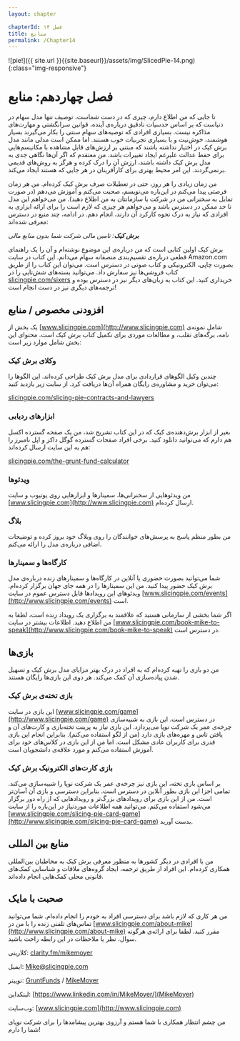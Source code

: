 ```yaml
---
layout: chapter

chapterId: فصل ۱۴
title: منابع
permalink: /Chapter14
---
```


![pie!]({{ site.url }}{{site.baseurl}}/assets/img/SlicedPie-14.png){:class="img-responsive"}

# فصل چهاردهم: منابع

تا جایی که من اطلاع دارم، چیزی که در دست شماست، توصیف تنها مدل سهام در دنیاست که بر اساس حدسیات نادقیق درباره‌ی آینده، قوانین سرانگشتی و مهارت‌های مذاکره نیست. بسیاری افرادی که توصیه‌های سهام سنتی را بکار می‌گیرند بسیار هوشمند، خوش‌نیت و با بسیاری تجربیات خوب هستند. اما ممکن است مدلی مانند مدل برش کیک در اختیار نداشته باشند که مبتنی بر ارزش‌های قابل مشاهده با مکانیسم‌هایی برای حفظ عدالت علیرغم ایجاد تغییرات باشد. من معتقدم که اگر آن‌ها نگاهی جدی به مدل برش کیک داشته باشند، ارزش آن را درک کرده و هرگز به روش‌های قدیمی برنمی‌گردند. این امر محیط بهتری برای کارآفرینان در هر جایی که هستند ایجاد می‌کند.

من زمان زیادی را هر روز، حتی در تعطیلات صرف برش کیک کرده‌ام. من هر زمان فرصتی پیدا می‌کنم در این‌باره می‌نویسم، صحبت می‌کنم و آموزش می‌دهم (در صورت تمایل به سخنرانی من در شرکت یا سازمانتان به من اطلاع دهید). من می‌خواهم این مدل تا حد ممکن در دسترس باشد و می‌خواهم هر چیزی که لازم است را برای ارائه ابزاری به افرادی که نیاز به درک نحوه کارکرد آن دارند، انجام دهم. در ادامه، چند منبع در دسترس معرفی شده‌اند:

_**برش کیک**: تامین مالی شرکت شما بدون منابع مالی_

برش کیک اولین کتابی است که من درباره‌ی این موضوع نوشته‌ام و آن را یک راهنمای قطعی درباره‌ی تقسیم‌بندی منصفانه سهام می‌دانم. این کتاب در سایت Amazon.com بصورت چاپی، الکترونیکی و کتاب صوتی در دسترس است. می‌توان این کتاب را از طریق کتاب فروشی‌ها نیز سفارش داد. می‌توانید بسته‌های شش‌تایی را در [slicingpie.com/sixers](https://slicingpie.com/sixers/) خریداری کنید. این کتاب به زبان‌های دیگر نیز در دسترس بوده و ترجمه‌های دیگری نیز در دست انجام است!

## افزودنی مخصوص / منابع

یک بخش از [www.slicingpie.com](http://www.slicingpie.com) شامل نمونه‌ی نامه، برگه‌های تقلب، و مطالعات موردی برای تکمیل کتاب برش کیک است. محتوای این بخش شامل موارد زیر است:

### وکلای برش کیک

چندین وکیل الگوهای قراردادی برای مدل برش کیک طراحی کرده‌اند. این الگوها را می‌توان خرید و مشاوره‌ی رایگان همراه آن‌ها دریافت کرد. از سایت زیر بازدید کنید:

[slicingpie.com/slicing-pie-contracts-and-lawyers](https://slicingpie.com/slicing-pie-contracts-and-lawyers/)

### ابزارهای ردیابی

بغیر از ابزار برش‌دهنده‌ی کیک که در این کتاب تشریح شد، من یک صفحه گسترده اکسل هم دارم که می‌توانید دانلود کنید. برخی افراد صفحات گسترده گوگل داکز و اپل نامبرز را هم به این سایت ارسال کرده‌اند:

[slicingpie.com/the-grunt-fund-calculator](https://slicingpie.com/the-grunt-fund-calculator/)

### ویدئوها

من ویدئوهایی از سخنرانی‌ها، سمینارها و ابزارهایی روی یوتیوب و سایت [www.slicingpie.com](http://www.slicingpie.com) ارسال کرده‌ام.

### بلاگ

من بطور منظم پاسخ به پرسش‌های خوانندگان را روی وبلاگ خود بروز کرده و توضیحات اضافی درباره‌ی مدل را ارائه می‌کنم.

### کارگاه‌ها و سمینارها

شما می‌توانید بصورت حضوری یا آنلاین در کارگاه‌ها و سمینارهای زنده درباره‌ی مدل برش کیک حضور پیدا کنید. من این سمینارها را در همه جای جهان برگزار کرده‌ام. ویدئوهای این رویدادها قابل دسترس عموم در سایت [www.slicingpie.com/events](http://www.slicingpie.com/events) است.

اگر شما بخشی از سازمانی هستید که علاقمند به برگزاری یک رویداد زنده است، لطفا به من اطلاع دهید. اطلاعات بیشتر در سایت [www.slicingpie.com/book-mike-to-speak](http://www.slicingpie.com/book-mike-to-speak) در دسترس است.

## بازی‌ها

من دو بازی را تهیه کرده‌ام که به افراد در درک بهتر مزایای مدل برش کیک و تسهیل شدن پیاده‌سازی آن کمک می‌کند. هر دوی این بازی‌ها رایگان هستند.

### بازی تخته‌ی برش کیک

این بازی در سایت [www.slicingpie.com/game](http://www.slicingpie.com/game) در دسترس است. این بازی به شبیه‌سازی چرخه‌ی عمر یک شرکت نوپا می‌پردازد. این بازی نیاز به پرینت تخته‌بازی و کارت‌های آن و یافتن تاس و مهره‌‌های بازی دارد (من از لگو استفاده می‌کنم). بنابراین انجام این بازی قدری برای کاربران عادی مشکل است. اما من از این بازی در کلاس‌های خود برای آموزش استفاده می‌کنم و مورد علاقه‌ی دانشجویان است.

### بازی کارت‌های الکترونیک برش کیک

بر اساس بازی تخته، این بازی نیز چرخه‌ی عمر یک شرکت نوپا را شبیه‌سازی می‌کند. تمامی اجزا این بازی بطور آنلاین در دسترس است. بنابراین دسترسی و بازی آن آسان‌تر است. من از این بازی برای رویدادهای بزرگ‌تر و رویدادهایی که از راه دور برگزار می‌شود استفاده می‌کنم. می‌توانید همه اطلاعات موردنیاز در این‌باره را از سایت [www.slicingpie.com/slicing-pie-card-game](http://www.slicingpie.com/slicing-pie-card-game) بدست آورید.

## منابع بین المللی

من با افرادی در دیگر کشورها به منظور معرفی برش کیک به مخاطبان بین‌المللی همکاری کرده‌ام. این افراد از طریق ترجمه، ایجاد گروه‌های ملاقات و شناسایی کمک‌های قانونی محلی کمک‌هایی انجام داده‌اند.

## صحبت با مایک

من هر کاری که لازم باشد برای دسترسی افراد به خودم را انجام داده‌ام. شما می‌توانید تماس‌های تلفنی زنده را با من در [www.slicingpie.com/about-mike](http://www.slicingpie.com/about-mike) مقرر کنید. لطفا برای ارائه‌ی هرگونه سوال، نظر یا ملاحظات در این رابطه راحت باشید.

کلاریتی: [clarity.fm/mikemoyer](https://clarity.fm/mikemoyer)

ایمیل: Mike@slicingpie.com

توییتر: [GruntFunds](https://twitter.com/GruntFunds) / [MikeMoyer](https://twitter.com/MikeMoyer)

لینکداین: [https://www.linkedin.com/in/MikeMoyer/](MikeMoyer)

وب‌سایت: [www.slicingpie.com](http://www.slicingpie.com)

من چشم انتظار همکاری با شما هستم و آرزوی بهترین پیشامدها را برای شرکت نوپای شما را دارم!
